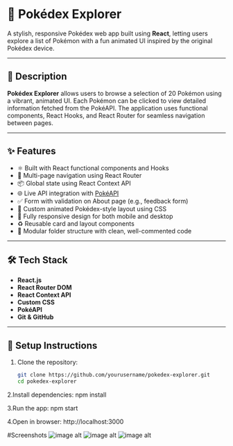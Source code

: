 # 🔴 Pokédex Explorer

A stylish, responsive Pokédex web app built using **React**, letting users explore a list of Pokémon with a fun animated UI inspired by the original Pokédex device.

---

## 📜 Description

**Pokédex Explorer** allows users to browse a selection of 20 Pokémon using a vibrant, animated UI. Each Pokémon can be clicked to view detailed information fetched from the PokéAPI. The application uses functional components, React Hooks, and React Router for seamless navigation between pages.

---

## ✨ Features

- ⚛️ Built with React functional components and Hooks
- 🔄 Multi-page navigation using React Router
- 📦 Global state using React Context API
- 🌐 Live API integration with [PokéAPI](https://pokeapi.co/)
- ✅ Form with validation on About page (e.g., feedback form)
- 🎨 Custom animated Pokédex-style layout using CSS
- 📱 Fully responsive design for both mobile and desktop
- ♻️ Reusable card and layout components
- 📂 Modular folder structure with clean, well-commented code

---

## 🛠️ Tech Stack

- **React.js**
- **React Router DOM**
- **React Context API**
- **Custom CSS**
- **PokéAPI**
- **Git & GitHub**

---

## 🚀 Setup Instructions

1. Clone the repository:

   ```bash
   git clone https://github.com/yourusername/pokedex-explorer.git
   cd pokedex-explorer

2.Install dependencies:
  npm install

3.Run the app:
  npm start

4.Open in browser:
  http://localhost:3000

#Screenshots
![image alt](https://github.com/putinb0mb/Pokedex/blob/c19523ff1b2ae4cfc5cd338d32e056ac60f4c876/1.jpg.png)
![image alt](https://github.com/putinb0mb/Pokedex/blob/62269a2756ade05621730ec9036ea2a36f9a2eaa/2.jpg.png)
![image alt](https://github.com/putinb0mb/Pokedex/blob/34dc293bcca05b6a9418e6ba428e3319301bca15/3.jpg.png)



